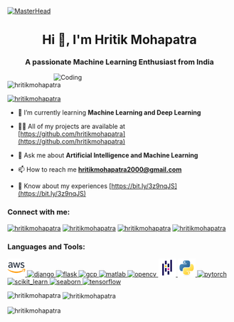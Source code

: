 [![MasterHead](https://blogger.googleusercontent.com/img/b/R29vZ2xl/AVvXsEi7np9-L8zsGYHV6zk38s-UxDJILy8xFsMxcyKbi2uYGOnBGNHXuau6aftBLM5ZhZfY-gwIAxfLMX0f5-TpxACBJQkyCoCkY4Jx9WOU4hnBYOwiwE2z7QKOHhbzS1p6AmApaShmRQnXHXINKv42mpB8nDA4hGIWfm2o9C2Ifp8xuck1DIsT6_Dvs0Y/s2000/machine%20learning%20banner.jpg)](https://github.com/hritikmohapatra)
<h1 align="center">Hi 👋, I'm Hritik Mohapatra</h1>
<h3 align="center">A passionate Machine Learning Enthusiast from India</h3>
<img align="right" alt="Coding" width="400" src="https://img.etimg.com/thumb/width-1200,height-900,imgsize-638053,resizemode-1,msid-84146083/prime/technology-and-startups/booting-up-developer-economy-how-tech-startups-are-helping-coders-build-and-test-software-faster.jpg">

<p align="left"> <img src="https://komarev.com/ghpvc/?username=hritikmohapatra&label=Profile%20views&color=0e75b6&style=flat" alt="hritikmohapatra" /> </p>

<p align="left"> <a href="https://twitter.com/hritikmohapatra" target="blank"><img src="https://img.shields.io/twitter/follow/hritikmohapatra?logo=twitter&style=for-the-badge" alt="hritikmohapatra" /></a> </p>

- 🌱 I’m currently learning **Machine Learning and Deep Learning**

- 👨‍💻 All of my projects are available at [https://github.com/hritikmohapatra](https://github.com/hritikmohapatra)

- 💬 Ask me about **Artificial Intelligence and Machine Learning**

- 📫 How to reach me **hritikmohapatra2000@gmail.com**

- 📄 Know about my experiences [https://bit.ly/3z9nqJS](https://bit.ly/3z9nqJS)

<h3 align="left">Connect with me:</h3>
<p align="left">
<a href="https://twitter.com/hritikmohapatra" target="blank"><img align="center" src="https://raw.githubusercontent.com/rahuldkjain/github-profile-readme-generator/master/src/images/icons/Social/twitter.svg" alt="hritikmohapatra" height="30" width="40" /></a>
<a href="https://linkedin.com/in/hritikmohapatra" target="blank"><img align="center" src="https://raw.githubusercontent.com/rahuldkjain/github-profile-readme-generator/master/src/images/icons/Social/linked-in-alt.svg" alt="hritikmohapatra" height="30" width="40" /></a>
<a href="https://kaggle.com/hritikmohapatra" target="blank"><img align="center" src="https://raw.githubusercontent.com/rahuldkjain/github-profile-readme-generator/master/src/images/icons/Social/kaggle.svg" alt="hritikmohapatra" height="30" width="40" /></a>
<a href="https://instagram.com/hritikmohapatra" target="blank"><img align="center" src="https://raw.githubusercontent.com/rahuldkjain/github-profile-readme-generator/master/src/images/icons/Social/instagram.svg" alt="hritikmohapatra" height="30" width="40" /></a>
</p>

<h3 align="left">Languages and Tools:</h3>
<p align="left"> <a href="https://aws.amazon.com" target="_blank" rel="noreferrer"> <img src="https://raw.githubusercontent.com/devicons/devicon/master/icons/amazonwebservices/amazonwebservices-original-wordmark.svg" alt="aws" width="40" height="40"/> </a> <a href="https://www.djangoproject.com/" target="_blank" rel="noreferrer"> <img src="https://cdn.worldvectorlogo.com/logos/django.svg" alt="django" width="40" height="40"/> </a> <a href="https://flask.palletsprojects.com/" target="_blank" rel="noreferrer"> <img src="https://www.vectorlogo.zone/logos/pocoo_flask/pocoo_flask-icon.svg" alt="flask" width="40" height="40"/> </a> <a href="https://cloud.google.com" target="_blank" rel="noreferrer"> <img src="https://www.vectorlogo.zone/logos/google_cloud/google_cloud-icon.svg" alt="gcp" width="40" height="40"/> </a> <a href="https://www.mathworks.com/" target="_blank" rel="noreferrer"> <img src="https://upload.wikimedia.org/wikipedia/commons/2/21/Matlab_Logo.png" alt="matlab" width="40" height="40"/> </a> <a href="https://opencv.org/" target="_blank" rel="noreferrer"> <img src="https://www.vectorlogo.zone/logos/opencv/opencv-icon.svg" alt="opencv" width="40" height="40"/> </a> <a href="https://pandas.pydata.org/" target="_blank" rel="noreferrer"> <img src="https://raw.githubusercontent.com/devicons/devicon/2ae2a900d2f041da66e950e4d48052658d850630/icons/pandas/pandas-original.svg" alt="pandas" width="40" height="40"/> </a> <a href="https://www.python.org" target="_blank" rel="noreferrer"> <img src="https://raw.githubusercontent.com/devicons/devicon/master/icons/python/python-original.svg" alt="python" width="40" height="40"/> </a> <a href="https://pytorch.org/" target="_blank" rel="noreferrer"> <img src="https://www.vectorlogo.zone/logos/pytorch/pytorch-icon.svg" alt="pytorch" width="40" height="40"/> </a> <a href="https://scikit-learn.org/" target="_blank" rel="noreferrer"> <img src="https://upload.wikimedia.org/wikipedia/commons/0/05/Scikit_learn_logo_small.svg" alt="scikit_learn" width="40" height="40"/> </a> <a href="https://seaborn.pydata.org/" target="_blank" rel="noreferrer"> <img src="https://seaborn.pydata.org/_images/logo-mark-lightbg.svg" alt="seaborn" width="40" height="40"/> </a> <a href="https://www.tensorflow.org" target="_blank" rel="noreferrer"> <img src="https://www.vectorlogo.zone/logos/tensorflow/tensorflow-icon.svg" alt="tensorflow" width="40" height="40"/> </a> </p>

<p><img align="left" src="https://github-readme-stats.vercel.app/api/top-langs?username=hritikmohapatra&show_icons=true&locale=en&layout=compact" alt="hritikmohapatra" /></p>

<p>&nbsp;<img align="center" src="https://github-readme-stats.vercel.app/api?username=hritikmohapatra&show_icons=true&locale=en" alt="hritikmohapatra" /></p>

<p><img align="center" src="https://github-readme-streak-stats.herokuapp.com/?user=hritikmohapatra&" alt="hritikmohapatra" /></p>
